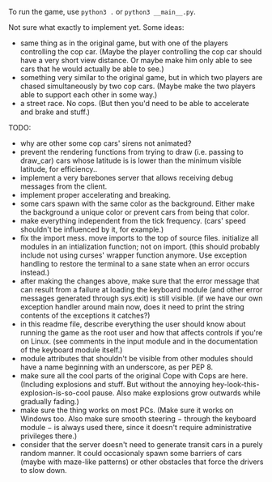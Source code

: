 To run the game, use ```python3 .``` or ```python3 __main__.py```.

Not sure what exactly to implement yet. Some ideas:
- same thing as in the original game, but with one of the players controlling the cop car. (Maybe the player controlling the cop car should have a very short view distance. Or maybe make him only able to see cars that he would actually be able to see.)
- something very similar to the original game, but in which two players are chased simultaneously by two cop cars. (Maybe make the two players able to support each other in some way.)
- a street race. No cops. (But then you'd need to be able to accelerate and brake and stuff.)

TODO:
- why are other some cop cars' sirens not animated?
- prevent the rendering functions from trying to draw (i.e. passing to draw_car) cars whose latitude is is lower than the minimum visible latitude, for efficiency..
- implement a very barebones server that allows receiving debug messages from the client.
- implement proper accelerating and breaking.
- some cars spawn with the same color as the background. Either make the background a unique color or prevent cars from being that color.
- make everything independent from the tick frequency. (cars' speed shouldn't be influenced by it, for example.)
- fix the import mess. move imports to the top of source files. initialize all modules in an intialization function; not on import. (this should probably include not using curses' wrapper function anymore. Use exception handling to restore the terminal to a sane state when an error occurs instead.)
- after making the changes above, make sure that the error message that can result from a failure at loading the keyboard module (and other error messages generated through sys.exit) is still visible. (if we have our own exception handler around main now, does it need to print the string contents of the exceptions it catches?)
- in this readme file, describe everything the user should know about running the game as the root user and how that affects controls if you're on Linux. (see comments in the input module and in the documentation of the keyboard module itself.)
- module attributes that shouldn't be visible from other modules should have a name beginning with an underscore, as per PEP 8.
- make sure all the cool parts of the original Cope with Cops are here. (Including explosions and stuff. But without the annoying hey-look-this-explosion-is-so-cool pause. Also make explosions grow outwards while gradually fading.)
- make sure the thing works on most PCs. (Make sure it works on Windows too. Also make sure smooth steering − through the keyboard module − is always used there, since it doesn't require administrative privileges there.)
- consider that the server doesn't need to generate transit cars in a purely random manner. It could occasionaly spawn some barriers of cars (maybe with maze-like patterns) or other obstacles that force the drivers to slow down.